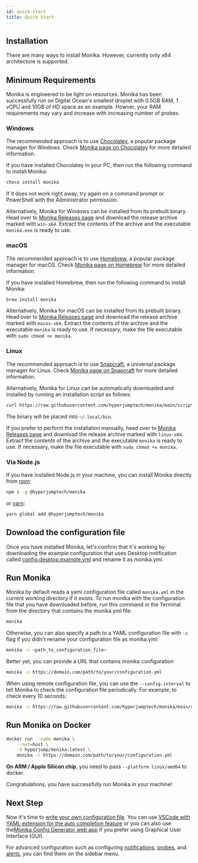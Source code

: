 ```yaml
---
id: quick-start
title: Quick Start
---
```


## Installation

There are many ways to install Monika. However, currently only x64 architecture is supported.

## Minimum Requirements

Monika is engineered to be light on resources. Monika has been successfully run on Digital Ocean's smallest droplet with 0.5GB RAM, 1 vCPU and 10GB of HD space as an example. Howver, your RAM requirements may vary and increase with increasing number of probes.

### Windows

The recommended approach is to use [Chocolatey](https://community.chocolatey.org/packages/monika), a popular package manager for Windows. Check [Monika page on Chocolatey](https://community.chocolatey.org/packages/monika) for more detailed information.

If you have installed Chocolatey in your PC, then run the following command to install Monika:

```bash
choco install monika
```

If it does not work right away, try again on a command prompt or PowerShell with the Administrator permission.

Alternatively, Monika for Windows can be installed from its prebuilt binary. Head over to [Monika Releases page](https://github.com/hyperjumptech/monika/releases) and download the release archive marked with `win-x64`. Extract the contents of the archive and the executable `monika.exe` is ready to use.

### macOS

The recommended approach is to use [Homebrew](https://brew.sh/), a popular package manager for macOS. Check [Monika page on Homebrew](https://formulae.brew.sh/formula/monika) for more detailed information.

If you have installed Homebrew, then run the following command to install Monika:

```bash
brew install monika
```

Alternatively, Monika for macOS can be installed from its prebuilt binary. Head over to [Monika Releases page](https://github.com/hyperjumptech/monika/releases) and download the release archive marked with `macos-x64`. Extract the contents of the archive and the executable `monika` is ready to use. If necessary, make the file executable with `sudo chmod +x monika`.

### Linux

The recommended approach is to use [Snapcraft](https://snapcraft.io/), a universal package manager for Linux. Check [Monika page on Snapcraft](https://snapcraft.io/monika) for more detailed information.

Alternatively, Monika for Linux can be automatically downloaded and installed by running an installation script as follows:

```bash
curl https://raw.githubusercontent.com/hyperjumptech/monika/main/scripts/monika-install.sh | sh
```

The binary will be placed into `~/.local/bin`.

If you prefer to perform the installation manually, head over to [Monika Releases page](https://github.com/hyperjumptech/monika/releases) and download the release archive marked with `linux-x64`. Extract the contents of the archive and the executable `monika` is ready to use. If necessary, make the file executable with `sudo chmod +x monika`.

### Via Node.js

If you have installed Node.js in your machine, you can install Monika directly from [npm](https://npmjs.com):

```bash
npm i -g @hyperjumptech/monika
```

or [yarn](https://yarnpkg.com):

```bash
yarn global add @hyperjumptech/monika
```

## Download the configuration file

Once you have installed Monika, let's confirm that it's working by downloading the example configuration that uses Desktop notification called [config.desktop.example.yml](https://raw.githubusercontent.com/hyperjumptech/monika/main/config_sample/config.desktop.example.yml) and rename it as monika.yml.

## Run Monika

Monika by default reads a yaml configuration file called `monika.yml` in the current working directory if it exists. To run monika with the configuration file that you have downloaded before, run this command in the Terminal from the directory that contains the monika.yml file:

```bash
monika
```

Otherwise, you can also specify a path to a YAML configuration file with `-c` flag if you didn't rename your configuration file as monika.yml:

```bash
monika -c <path_to_configuration_file>
```

Better yet, you can provide a URL that contains monika configuration

```bash
monika -c https://domain.com/path/to/your/configuration.yml
```

When using remote configuration file, you can use the `--config-interval` to tell Monika to check the configuration file periodically. For example, to check every 10 seconds:

```bash
monika -c https://raw.githubusercontent.com/hyperjumptech/monika/main/config_sample/config.desktop.example.yml --config-interval 10
```

## Run Monika on Docker

```bash
docker run --name monika \
    --net=host \
    -d hyperjump/monika:latest \
    monika -c https://domain.com/path/to/your/configuration.yml
```

**On ARM / Apple Silicon chip**, you need to pass `--platform linux/amd64` to docker.

Congratulations, you have successfully run Monika in your machine!

## Next Step

Now it's time to [write your own configuration file](https://monika.hyperjump.tech/guides/configuration-file). You can use [VSCode with YAML extension for the auto completion feature](https://medium.com/hyperjump-tech/creating-monika-configuration-from-scratch-using-autocomplete-in-visual-studio-code-d7bc86c1d36a) or you can also use the[Monika Config Generator web app](https://monika-config.hyperjump.tech/) if you prefer using Graphical User Interface (GUI).

For advanced configuration such as configuring [notifications](https://monika.hyperjump.tech/guides/notifications), [probes](https://monika.hyperjump.tech/guides/probes), and [alerts](https://monika.hyperjump.tech/guides/alerts), you can find them on the sidebar menu.
